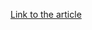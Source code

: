[Link to the article](https://blog.talosintelligence.com/lessons-from-ted-lasso-for-cybersecurity-success/)
